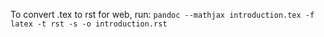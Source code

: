 To convert .tex to rst for web, run: `pandoc --mathjax introduction.tex -f latex -t rst -s -o introduction.rst
`